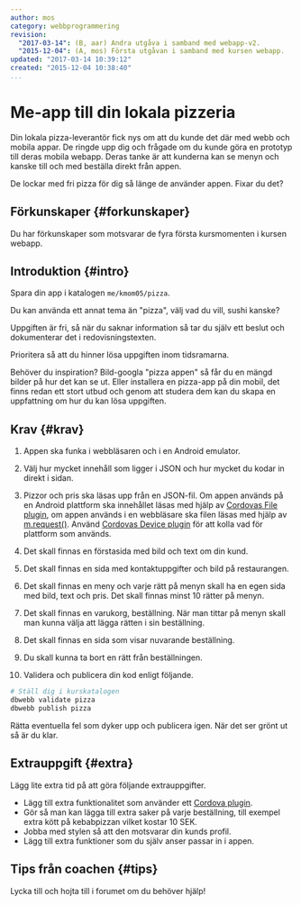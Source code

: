 ```yaml
---
author: mos
category: webbprogrammering
revision:
  "2017-03-14": (B, aar) Andra utgåva i samband med webapp-v2.
  "2015-12-04": (A, mos) Första utgåvan i samband med kursen webapp.
updated: "2017-03-14 10:39:12"
created: "2015-12-04 10:38:40"
...
```

Me-app till din lokala pizzeria
==================================

Din lokala pizza-leverantör fick nys om att du kunde det där med webb och mobila appar. De ringde upp dig och frågade om du kunde göra en prototyp till deras mobila webapp. Deras tanke är att kunderna kan se menyn och kanske till och med beställa direkt från appen.

De lockar med fri pizza för dig så länge de använder appen. Fixar du det?

<!--more-->



Förkunskaper {#forkunskaper}
-----------------------

Du har förkunskaper som motsvarar de fyra första kursmomenten i kursen webapp.



Introduktion {#intro}
-----------------------

Spara din app i katalogen `me/kmom05/pizza`.

Du kan använda ett annat tema än "pizza", välj vad du vill, sushi kanske?

Uppgiften är fri, så när du saknar information så tar du själv ett beslut och dokumenterar det i redovisningstexten.

Prioritera så att du hinner lösa uppgiften inom tidsramarna.

Behöver du inspiration? Bild-googla "pizza appen" så får du en mängd bilder på hur det kan se ut. Eller installera en pizza-app på din mobil, det finns redan ett stort utbud och genom att studera dem kan du skapa en uppfattning om hur du kan lösa uppgiften.



Krav {#krav}
-----------------------

1. Appen ska funka i webbläsaren och i en Android emulator.

1. Välj hur mycket innehåll som ligger i JSON och hur mycket du kodar in direkt i sidan.

1. Pizzor och pris ska läsas upp från en JSON-fil. Om appen används på en Android plattform ska innehållet läsas med hjälp av [Cordovas File plugin](https://cordova.apache.org/docs/en/latest/reference/cordova-plugin-file/index.html), om appen används i en webbläsare ska filen läsas med hjälp av [m.request()](http://mithril.js.org/request.html). Använd [Cordovas Device plugin](https://cordova.apache.org/docs/en/latest/reference/cordova-plugin-device/index.html) för att kolla vad för plattform som används.

1. Det skall finnas en förstasida med bild och text om din kund.

1. Det skall finnas en sida med kontaktuppgifter och bild på restaurangen.

1. Det skall finnas en meny och varje rätt på menyn skall ha en egen sida med bild, text och pris. Det skall finnas minst 10 rätter på menyn.

1. Det skall finnas en varukorg, beställning. När man tittar på menyn skall man kunna välja att lägga rätten i sin beställning.

1. Det skall finnas en sida som visar nuvarande beställning.

1. Du skall kunna ta bort en rätt från beställningen.

11. Validera och publicera din kod enligt följande.

```bash
# Ställ dig i kurskatalogen
dbwebb validate pizza
dbwebb publish pizza
```

Rätta eventuella fel som dyker upp och publicera igen. När det ser grönt ut så är du klar. 



Extrauppgift {#extra}
-----------------------

Lägg lite extra tid på att göra följande extrauppgifter.

* Lägg till extra funktionalitet som använder ett [Cordova plugin](https://cordova.apache.org/docs/en/latest/#plugin-apis).
* Gör så man kan lägga till extra saker på varje beställning, till exempel extra kött på kebabpizzan vilket kostar 10 SEK.
* Jobba med stylen så att den motsvarar din kunds profil.
* Lägg till extra funktioner som du själv anser passar in i appen.



Tips från coachen {#tips}
-----------------------

Lycka till och hojta till i forumet om du behöver hjälp!




